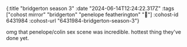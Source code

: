 {:title "bridgerton season 3"
 :date "2024-06-14T12:24:22.317Z"
 :tags ["cohost mirror" "bridgerton" "penelope featherington" "🥵"]
 :cohost-id 6431984
 :cohost-url "6431984-bridgerton-season-3"}

omg that penelope/colin sex scene was incredible. hottest thing they've done yet.